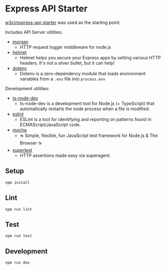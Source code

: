 # Express API Starter

[w3cj/express-api-starter](https://github.com/w3cj/express-api-starter) was used as the starting point.

Includes API Server utilities:

* [morgan](https://www.npmjs.com/package/morgan)
  * HTTP request logger middleware for node.js
* [helmet](https://www.npmjs.com/package/helmet)
  * Helmet helps you secure your Express apps by setting various HTTP headers. It's not a silver bullet, but it can help!
* [dotenv](https://www.npmjs.com/package/dotenv)
  * Dotenv is a zero-dependency module that loads environment variables from a `.env` file into `process.env`

Development utilities:

* [ts-node-dev](https://www.npmjs.com/package/ts-node-dev)
  * ts-node-dev is a development tool for Node.js (+ TypeScript) that automatically restarts the node process when a file is modified.
* [eslint](https://www.npmjs.com/package/eslint)
  * ESLint is a tool for identifying and reporting on patterns found in ECMAScript/JavaScript code.
* [mocha](https://www.npmjs.com/package/mocha)
  * ☕️ Simple, flexible, fun JavaScript test framework for Node.js & The Browser ☕️
* [supertest](https://www.npmjs.com/package/supertest)
  * HTTP assertions made easy via superagent.

## Setup

```console
npm install
```

## Lint

```console
npm run lint
```

## Test

```console
npm run test
```

## Development

```console
npm run dev
```
